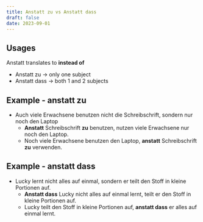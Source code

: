 ```yaml
---
title: Anstatt zu vs Anstatt dass
draft: false
date: 2023-09-01
---
```


## Usages
Anstatt translates to **instead of** 
- Anstatt zu -> only one subject
- Anstatt dass -> both 1 and 2 subjects
## Example - anstatt zu
- Auch viele Erwachsene benutzen nicht die Schreibschrift, sondern nur noch den Laptop
	- **Anstatt** Schreibschrift **zu** benutzen, nutzen viele Erwachsene nur noch den Laptop. 
	- Noch viele Erwachsene benutzen den Laptop, **anstatt** Schreibschrift **zu** verwenden.
## Example - anstatt dass 
- Lucky lernt nicht alles auf einmal, sondern er teilt den Stoff in kleine Portionen auf.
	- **Anstatt dass** Lucky nicht alles auf einmal lernt, teilt er den Stoff in kleine Portionen auf. 
	- Lucky teilt den Stoff in kleine Portionen auf, **anstatt dass** er alles auf einmal lernt. 



